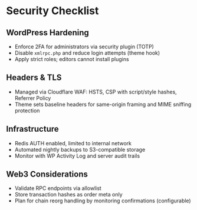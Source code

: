 # Security Checklist

## WordPress Hardening
- Enforce 2FA for administrators via security plugin (TOTP)
- Disable `xmlrpc.php` and reduce login attempts (theme hook)
- Apply strict roles; editors cannot install plugins

## Headers & TLS
- Managed via Cloudflare WAF: HSTS, CSP with script/style hashes, Referrer Policy
- Theme sets baseline headers for same-origin framing and MIME sniffing protection

## Infrastructure
- Redis AUTH enabled, limited to internal network
- Automated nightly backups to S3-compatible storage
- Monitor with WP Activity Log and server audit trails

## Web3 Considerations
- Validate RPC endpoints via allowlist
- Store transaction hashes as order meta only
- Plan for chain reorg handling by monitoring confirmations (configurable)
